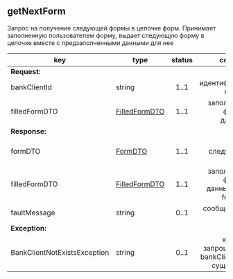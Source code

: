 ## getNextForm

Запрос на получение следующей формы в цепочке форм. Принимает заполненную пользователем форму, выдает следующую форму в цепочке вместе с предзаполненными данными для нее

key | type | status | comment
--- | ---- | :----: | ---:
**Request:** | | |
bankClientId | string | 1..1 | идентификатор клиента
filledFormDTO | [FilledFormDTO](#filledformdto) | 1..1 | заполненная форма с данными
**Response:** | | |
formDTO | [FormDTO](#formdto) | 1..1 | форма следующего шага
filledFormDTO | [FilledFormDTO](#filledformdto) | 1..1 | заполненная форма с данными для formDTO
faultMessage | string | 0..1 | сообщение об ошибке
**Exception:** | | |
BankClientNotExistsException | string | 0..1 | клиент с запрошенным bankClientId не существует
